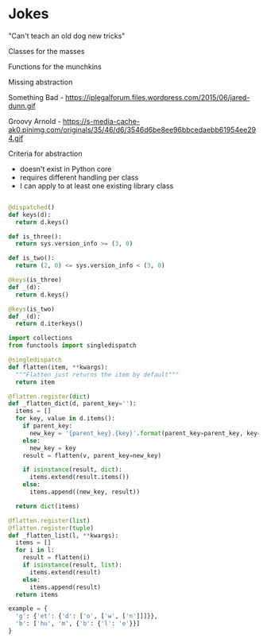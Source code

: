 # Jokes
"Can't teach an old dog new tricks"

Classes for the masses

Functions for the munchkins

Missing abstraction

Something Bad - https://iplegalforum.files.wordpress.com/2015/06/jared-dunn.gif

Groovy Arnold - https://s-media-cache-ak0.pinimg.com/originals/35/46/d6/3546d6be8ee96bbcedaebb61954ee294.gif

Criteria for abstraction
* doesn't exist in Python core
* requires different handling per class
* I can apply to at least one existing library class


```python

@dispatched()
def keys(d):
  return d.keys()

def is_three():
  return sys.version_info >= (3, 0)

def is_two():
  return (2, 0) <= sys.version_info < (3, 0)

@keys(is_three)
def _(d):
  return d.keys()

@keys(is_two)
def _(d):
  return d.iterkeys()
```

```python
import collections
from functools import singledispatch

@singledispatch
def flatten(item, **kwargs):
  """Flatten just returns the item by default"""
  return item

@flatten.register(dict)
def _flatten_dict(d, parent_key=''):
  items = []
  for key, value in d.items():
    if parent_key:
      new_key = '{parent_key}.{key}'.format(parent_key=parent_key, key=key)
    else:
      new_key = key
    result = flatten(v, parent_key=new_key)

    if isinstance(result, dict):
      items.extend(result.items())
    else:
      items.append((new_key, result))

  return dict(items)

@flatten.register(list)
@flatten.register(tuple)
def _flatten_list(l, **kwargs):
  items = []
  for i in l:
    result = flatten(i)
    if isinstance(result, list):
      items.extend(result)
    else:
      items.append(result)
  return items

example = {
  'g': {'et': {'d': ['o', ['w', ['n']]]}},
  'b': ['hu', 'm', {'b': {'l': 'e'}}]
}
```
